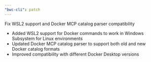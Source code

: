 ```yaml
---
"bwc-cli": patch
---
```


Fix WSL2 support and Docker MCP catalog parser compatibility

- Added WSL2 support for Docker commands to work in Windows Subsystem for Linux environments
- Updated Docker MCP catalog parser to support both old and new Docker catalog formats
- Improved compatibility with different Docker Desktop versions
